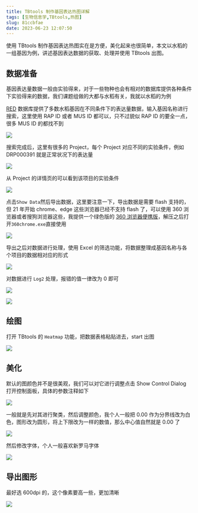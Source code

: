 ```yaml
---
title: TBtools 制作基因表达热图详解
tags: [生物信息学,TBtools,热图]
slug: 81ccbfae
date: 2023-06-23 12:07:50
---
```


使用 TBtools 制作基因表达热图实在是方便，美化起来也很简单，本文以水稻的一组基因为例，讲述基因表达数据的获取、处理并使用 TBtools 出图。

<!--more-->

## 数据准备

基因表达量数据一般由实验得来，对于一些物种也会有相对的数据库提供各种条件下实验得来的数据，我们课题组做的大都与水稻有关，我就以水稻的为例

[RED](http://expression.ic4r.org/) 数据库提供了多数水稻基因在不同条件下的表达量数据，输入基因名称进行搜索，这里使用 RAP ID 或者 MUS ID 都可以，只不过貌似 RAP ID 的要全一点，很多 MUS ID 的都找不到

![](https://jihulab.com/UncleCAT4/static/-/raw/main/blog/20230623123234.png)

搜索完成后，这里有很多的 Project，每个 Project 对应不同的实验条件，例如 DRP000391 就是正常状况下的表达量

![](https://jihulab.com/UncleCAT4/static/-/raw/main/blog/20230623123524.png)

从 Project 的详情页的可以看到该项目的实验条件

![](https://jihulab.com/UncleCAT4/static/-/raw/main/blog/20230623123605.png)

点击`Show Data`然后导出数据，这里要注意一下，导出数据是需要 flash 支持的，但 21 年开始 chrome、edge 这些浏览器已经不支持 flash 了，可以使用 360 浏览器或者搜狗浏览器这些，我提供一个绿色版的 [360 浏览器便携版](https://www.123pan.com/s/JYtA-SeW0v.html)，解压之后打开`360chrome.exe`直接使用

![](https://jihulab.com/UncleCAT4/static/-/raw/main/blog/20230623124152.png)

导出之后对数据进行处理，使用 Excel 的筛选功能，将数据整理成基因名称与各个项目的数据相对应的形式

![](https://jihulab.com/UncleCAT4/static/-/raw/main/blog/20230623124953.png)

对数据进行 `Log2` 处理，报错的值一律改为 0 即可

![](https://jihulab.com/UncleCAT4/static/-/raw/main/blog/20230623125050.png)

![](https://jihulab.com/UncleCAT4/static/-/raw/main/blog/20230623125135.png)

## 绘图

打开 TBtools 的 `Heatmap` 功能，把数据表格粘贴进去，start 出图

![](https://jihulab.com/UncleCAT4/static/-/raw/main/blog/20230623125233.png)

## 美化

默认的图颜色并不是很美观，我们可以对它进行调整点击 Show Control Dialog 打开控制面板，具体的参数注释如下

![](https://jihulab.com/UncleCAT4/static/-/raw/main/blog/20230623125518.png)

一般就是先对其进行聚类，然后调整颜色，我个人一般把 0.00 作为分界线改为白色，图形改为圆形，将上下限改为一样的数值，那么中心值自然就是 0.00 了

![](https://jihulab.com/UncleCAT4/static/-/raw/main/blog/20230623125936.png)

然后修改字体，个人一般喜欢新罗马字体

![](https://jihulab.com/UncleCAT4/static/-/raw/main/blog/20230623130249.png)

## 导出图形

最好选 600dpi 的，这个像素要高一些，更加清晰

![](https://jihulab.com/UncleCAT4/static/-/raw/main/blog/20230623130336.png)
